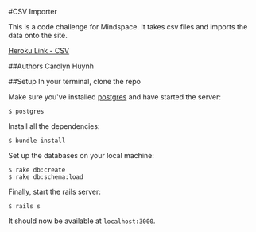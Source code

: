#CSV Importer

This is a code challenge for Mindspace. It takes csv files and imports the data onto the site.

[Heroku Link - CSV]( https://csv.herokuapp.com/)

##Authors
Carolyn Huynh

##Setup
In your terminal, clone the repo

Make sure you've installed [postgres](http://www.postgresql.org/download/) and have started the server:

```console
$ postgres
```

Install all the dependencies:

```console
$ bundle install
```

Set up the databases on your local machine:

```console
$ rake db:create
$ rake db:schema:load
```

Finally, start the rails server:

```console
$ rails s
```
It should now be available at `localhost:3000`.
